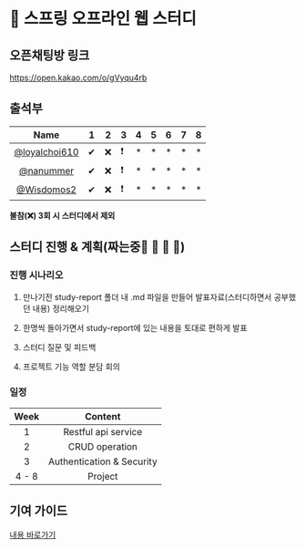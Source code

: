 # 🐳 스프링 오프라인 웹 스터디

## 오픈채팅방 링크

https://open.kakao.com/o/gVyqu4rb

## 출석부

|      Name     |  1 |  2 | 3  | 4 | 5 | 6 | 7 | 8 |
|:-------------:|:---:|:---:|----|---|---|---|---|---|
| [@loyalchoi610]( https://github.com/loyalchoi610)| ✔| ❌ | ❗ | * | * | * | * | * |
| [@nanummer]( https://github.com/nanummer)| ✔| ❌ | ❗ | * | * | * | * | * |
| [@Wisdomos2]( https://github.com/Wisdomos2)| ✔| ❌ | ❗ | * | * | * | * | * |

**불참(❌) 3회 시 스터디에서 제외**

## 스터디 진행 & 계획(짜는중👦 👧 👩 👨)

### 진행 시나리오

1. 만나기전 study-report 폴더 내 .md 파일을 만들어 발표자료(스터디하면서 공부했던 내용) 정리해오기

2. 한명씩 돌아가면서 study-report에 있는 내용을 토대로 편하게 발표

3. 스터디 질문 및 피드백

4. 프로젝트 기능 역할 분담 회의

### 일정

|      Week     |  Content | 
|:-------------:|:---:|
|1|Restful api service|
|2|CRUD operation|
|3|Authentication & Security
| 4 - 8 | Project |

## 기여 가이드

[내용 바로가기](./contribution-guide/contribution-guide.md)
